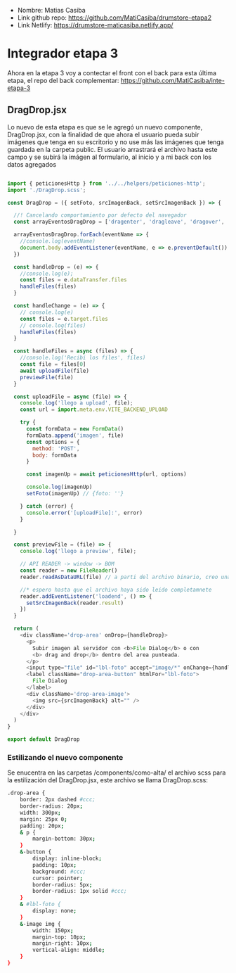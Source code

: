 * Nombre: Matias Casiba
* Link github repo: https://github.com/MatiCasiba/drumstore-etapa2
* Link Netlify: https://drumstore-maticasiba.netlify.app/

# Integrador etapa 3
Ahora en la etapa 3 voy a contectar el front con el back para esta última etapa, el repo del back complementar: https://github.com/MatiCasiba/inte-etapa-3


## DragDrop.jsx
Lo nuevo de esta etapa es que se le agregó un nuevo componente, DragDrop.jsx, con la finalidad de que ahora el usuario pueda subir imágenes que tenga en su escritorio y no use más las imágenes que tenga guardada en la carpeta public. El usuario arrastrará el archivo hasta este campo y se subirá la imágen al formulario, al inicio y a mi back con los datos agregados

```js

import { peticionesHttp } from '../../helpers/peticiones-http';
import './DragDrop.scss';

const DragDrop = ({ setFoto, srcImagenBack, setSrcImagenBack }) => {

  //! Cancelando comportamiento por defecto del navegador
  const arrayEventosDragDrop = ['dragenter', 'dragleave', 'dragover', 'drop']

  arrayEventosDragDrop.forEach(eventName => {
    //console.log(eventName)
    document.body.addEventListener(eventName, e => e.preventDefault())
  })

  const handleDrop = (e) => {
    //console.log(e);
    const files = e.dataTransfer.files
    handleFiles(files)
  }

  const handleChange = (e) => {
    // console.log(e)
    const files = e.target.files
    // console.log(files)
    handleFiles(files)
  }

  const handleFiles = async (files) => {
    //console.log('Recibi los files', files)
    const file = files[0]
    await uploadFile(file)
    previewFile(file)
  }

  const uploadFile = async (file) => {
    console.log('llego a upload', file);
    const url = import.meta.env.VITE_BACKEND_UPLOAD

    try {
      const formData = new FormData()
      formData.append('imagen', file)
      const options = {
        method: 'POST',
        body: formData
      }

      const imagenUp = await peticionesHttp(url, options)

      console.log(imagenUp)
      setFoto(imagenUp) // {foto: ''}

    } catch (error) {
      console.error('[uploadFile]:', error)
    }

  }

  const previewFile = (file) => {
    console.log('llego a preview', file);

    // API READER -> window -> BOM
    const reader = new FileReader()
    reader.readAsDataURL(file) // a parti del archivo binario, creo una url para que se pueda previsualizar

    //* espero hasta que el archivo haya sido leido completamnete
    reader.addEventListener('loadend', () => {
      setSrcImagenBack(reader.result)
    })
  }

  return (
    <div className='drop-area' onDrop={handleDrop}>
      <p>
        Subir imagen al servidor con <b>File Dialog</b> o con
        <b> drag and drop</b> dentro del area punteada.
      </p>
      <input type="file" id="lbl-foto" accept="image/*" onChange={handleChange} />
      <label className="drop-area-button" htmlFor="lbl-foto">
        File Dialog
      </label>
      <div className='drop-area-image'>
        <img src={srcImagenBack} alt="" />
      </div>
    </div>
  )
}

export default DragDrop
```

### Estilizando el nuevo componente
Se enucentra en las carpetas /components/como-alta/ el archivo scss para la estilización del DragDrop.jsx, este archivo se llama DragDrop.scss:

```sh
.drop-area {
    border: 2px dashed #ccc;
    border-radius: 20px;
    width: 300px;
    margin: 25px 0;
    padding: 20px;
    & p {
        margin-bottom: 30px;
    }
    &-button {
        display: inline-block;
        padding: 10px;
        background: #ccc;
        cursor: pointer;
        border-radius: 5px;
        border-radius: 1px solid #ccc;
    }
    & #lbl-foto {
        display: none;
    }
    &-image img {
        width: 150px;
        margin-top: 10px;
        margin-right: 10px;
        vertical-align: middle;
    }
}
```

